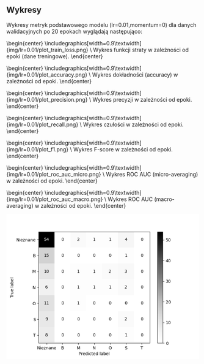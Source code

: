 ## Wykresy

Wykresy metryk podstawowego modelu (lr=0.01,momentum=0) dla danych walidacyjnych po 20 epokach wyglądają następująco:

<!-- Funkcja straty: -->

\begin{center}
\includegraphics[width=0.9\textwidth]{img/lr=0.01/plot_train_loss.png}
\\
Wykres funkcji straty w zależności od epoki (dane treningowe).
\end{center}

<!-- Dokładność: -->

\begin{center}
\includegraphics[width=0.9\textwidth]{img/lr=0.01/plot_accuracy.png}
\\
Wykres dokładności (accuracy) w zależności od epoki.
\end{center}

<!-- Precyzja: -->

\begin{center}
\includegraphics[width=0.9\textwidth]{img/lr=0.01/plot_precision.png}
\\
Wykres precyzji w zależności od epoki.
\end{center}

<!-- Czułość: -->

\begin{center}
\includegraphics[width=0.9\textwidth]{img/lr=0.01/plot_recall.png}
\\
Wykres czułości w zależności od epoki.
\end{center}

<!-- F-score -->

\begin{center}
\includegraphics[width=0.9\textwidth]{img/lr=0.01/plot_f1.png}
\\
Wykres F-score w zależności od epoki.
\end{center}

<!-- ROC AUC (micro-averaging) -->

\begin{center}
\includegraphics[width=0.9\textwidth]{img/lr=0.01/plot_roc_auc_micro.png}
\\
Wykres ROC AUC (micro-averaging) w zależności od epoki.
\end{center}

<!-- ROC AUC (macro-averaging) -->

\begin{center}
\includegraphics[width=0.9\textwidth]{img/lr=0.01/plot_roc_auc_macro.png}
\\
Wykres ROC AUC (macro-averaging) w zależności od epoki.
\end{center}

<!-- Tablica pomyłek na zbiorze walidacyjnym -->
<!--
\begin{center}
\includegraphics[width=0.9\textwidth]{img/lr=0.01/confusion_matrix.png}
\\
Tablica pomyłek na zbiorze walidacyjnym
\end{center} -->

<!-- \begin{center}
\includegraphics[width=0.8\textwidth]{img/lr=0.01/plot_roc_auc_micro.png}
\end{center}

\begin{center}
\includegraphics[width=0.8\textwidth]{img/lr=0.01/plot_roc_auc_micro.png}
\end{center} -->

![Tablica pomyłek na zbiorze walidacyjnym](img/lr=0.01/confusion_matrix.png)
